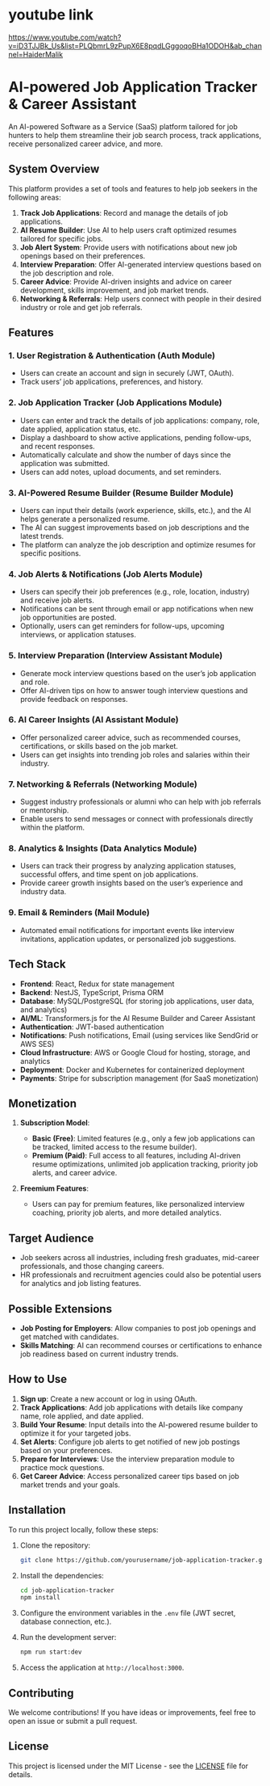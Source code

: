 # youtube link

https://www.youtube.com/watch?v=iD3TJJBk_Us&list=PLQbmrL9zPupX6E8pqdLGggoqoBHa1ODOH&ab_channel=HaiderMalik

# AI-powered Job Application Tracker & Career Assistant

An AI-powered Software as a Service (SaaS) platform tailored for job hunters to help them streamline their job search process, track applications, receive personalized career advice, and more.

## System Overview

This platform provides a set of tools and features to help job seekers in the following areas:

1. **Track Job Applications**: Record and manage the details of job applications.
2. **AI Resume Builder**: Use AI to help users craft optimized resumes tailored for specific jobs.
3. **Job Alert System**: Provide users with notifications about new job openings based on their preferences.
4. **Interview Preparation**: Offer AI-generated interview questions based on the job description and role.
5. **Career Advice**: Provide AI-driven insights and advice on career development, skills improvement, and job market trends.
6. **Networking & Referrals**: Help users connect with people in their desired industry or role and get job referrals.

## Features

### 1. User Registration & Authentication (Auth Module)

- Users can create an account and sign in securely (JWT, OAuth).
- Track users’ job applications, preferences, and history.

### 2. Job Application Tracker (Job Applications Module)

- Users can enter and track the details of job applications: company, role, date applied, application status, etc.
- Display a dashboard to show active applications, pending follow-ups, and recent responses.
- Automatically calculate and show the number of days since the application was submitted.
- Users can add notes, upload documents, and set reminders.

### 3. AI-Powered Resume Builder (Resume Builder Module)

- Users can input their details (work experience, skills, etc.), and the AI helps generate a personalized resume.
- The AI can suggest improvements based on job descriptions and the latest trends.
- The platform can analyze the job description and optimize resumes for specific positions.

### 4. Job Alerts & Notifications (Job Alerts Module)

- Users can specify their job preferences (e.g., role, location, industry) and receive job alerts.
- Notifications can be sent through email or app notifications when new job opportunities are posted.
- Optionally, users can get reminders for follow-ups, upcoming interviews, or application statuses.

### 5. Interview Preparation (Interview Assistant Module)

- Generate mock interview questions based on the user’s job application and role.
- Offer AI-driven tips on how to answer tough interview questions and provide feedback on responses.

### 6. AI Career Insights (AI Assistant Module)

- Offer personalized career advice, such as recommended courses, certifications, or skills based on the job market.
- Users can get insights into trending job roles and salaries within their industry.

### 7. Networking & Referrals (Networking Module)

- Suggest industry professionals or alumni who can help with job referrals or mentorship.
- Enable users to send messages or connect with professionals directly within the platform.

### 8. Analytics & Insights (Data Analytics Module)

- Users can track their progress by analyzing application statuses, successful offers, and time spent on job applications.
- Provide career growth insights based on the user’s experience and industry data.

### 9. Email & Reminders (Mail Module)

- Automated email notifications for important events like interview invitations, application updates, or personalized job suggestions.

## Tech Stack

- **Frontend**: React, Redux for state management
- **Backend**: NestJS, TypeScript, Prisma ORM
- **Database**: MySQL/PostgreSQL (for storing job applications, user data, and analytics)
- **AI/ML**: Transformers.js for the AI Resume Builder and Career Assistant
- **Authentication**: JWT-based authentication
- **Notifications**: Push notifications, Email (using services like SendGrid or AWS SES)
- **Cloud Infrastructure**: AWS or Google Cloud for hosting, storage, and analytics
- **Deployment**: Docker and Kubernetes for containerized deployment
- **Payments**: Stripe for subscription management (for SaaS monetization)

## Monetization

1. **Subscription Model**:

   - **Basic (Free)**: Limited features (e.g., only a few job applications can be tracked, limited access to the resume builder).
   - **Premium (Paid)**: Full access to all features, including AI-driven resume optimizations, unlimited job application tracking, priority job alerts, and career advice.

2. **Freemium Features**:
   - Users can pay for premium features, like personalized interview coaching, priority job alerts, and more detailed analytics.

## Target Audience

- Job seekers across all industries, including fresh graduates, mid-career professionals, and those changing careers.
- HR professionals and recruitment agencies could also be potential users for analytics and job listing features.

## Possible Extensions

- **Job Posting for Employers**: Allow companies to post job openings and get matched with candidates.
- **Skills Matching**: AI can recommend courses or certifications to enhance job readiness based on current industry trends.

## How to Use

1. **Sign up**: Create a new account or log in using OAuth.
2. **Track Applications**: Add job applications with details like company name, role applied, and date applied.
3. **Build Your Resume**: Input details into the AI-powered resume builder to optimize it for your targeted jobs.
4. **Set Alerts**: Configure job alerts to get notified of new job postings based on your preferences.
5. **Prepare for Interviews**: Use the interview preparation module to practice mock questions.
6. **Get Career Advice**: Access personalized career tips based on job market trends and your goals.

## Installation

To run this project locally, follow these steps:

1. Clone the repository:

   ```bash
   git clone https://github.com/yourusername/job-application-tracker.git
   ```

2. Install the dependencies:

   ```bash
   cd job-application-tracker
   npm install
   ```

3. Configure the environment variables in the `.env` file (JWT secret, database connection, etc.).

4. Run the development server:

   ```bash
   npm run start:dev
   ```

5. Access the application at `http://localhost:3000`.

## Contributing

We welcome contributions! If you have ideas or improvements, feel free to open an issue or submit a pull request.

## License

This project is licensed under the MIT License - see the [LICENSE](LICENSE) file for details.
